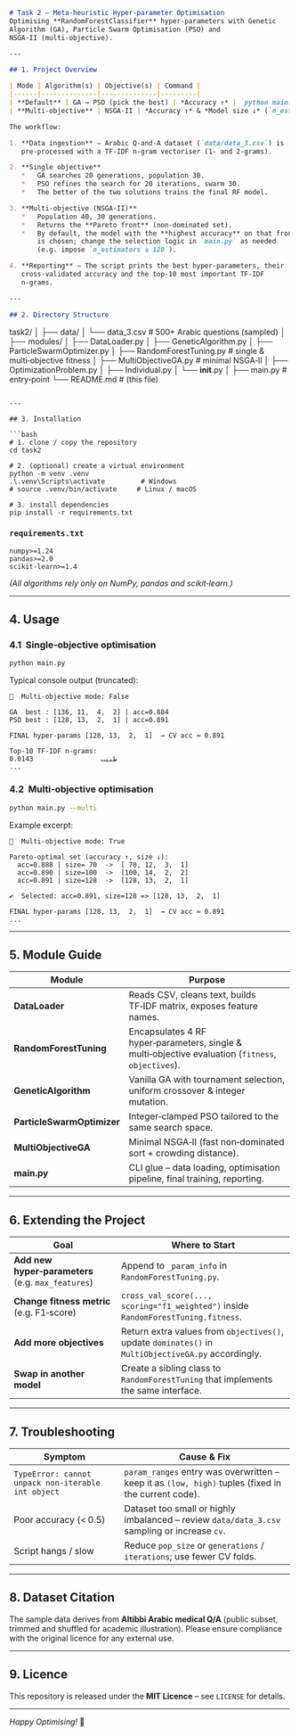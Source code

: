 ```markdown
# Task 2 – Meta‑heuristic Hyper‑parameter Optimisation  
Optimising **RandomForestClassifier** hyper‑parameters with Genetic
Algorithm (GA), Particle Swarm Optimisation (PSO) and
NSGA‑II (multi‑objective).

---

## 1. Project Overview

| Mode | Algorithm(s) | Objective(s) | Command |
|------|--------------|--------------|---------|
| **Default** | GA → PSO (pick the best) | *Accuracy ↑* | `python main.py` |
| **Multi‑objective** | NSGA‑II | *Accuracy ↑* & *Model size ↓* (`n_estimators`) | `python main.py --multi` |

The workflow:

1. **Data ingestion** – Arabic Q‑and‑A dataset (`data/data_3.csv`) is
   pre‑processed with a TF‑IDF n‑gram vectoriser (1‑ and 2‑grams).

2. **Single objective**  
   *   GA searches 20 generations, population 30.  
   *   PSO refines the search for 20 iterations, swarm 30.  
   *   The better of the two solutions trains the final RF model.

3. **Multi‑objective (NSGA‑II)**  
   *   Population 40, 30 generations.  
   *   Returns the **Pareto front** (non‑dominated set).  
   *   By default, the model with the **highest accuracy** on that front
       is chosen; change the selection logic in `main.py` as needed
       (e.g. impose `n_estimators ≤ 120`).

4. **Reporting** – The script prints the best hyper‑parameters, their
   cross‑validated accuracy and the top‑10 most important TF‑IDF
   n‑grams.

---

## 2. Directory Structure

```

task2/
│
├── data/
│   └── data\_3.csv              # 500+ Arabic questions (sampled)
│
├── modules/
│   ├── DataLoader.py
│   ├── GeneticAlgorithm.py
│   ├── ParticleSwarmOptimizer.py
│   ├── RandomForestTuning.py   # single & multi‑objective fitness
│   ├── MultiObjectiveGA.py     # minimal NSGA‑II
│   ├── OptimizationProblem.py
│   ├── Individual.py
│   └── **init**.py
│
├── main.py                     # entry‑point
└── README.md                   # (this file)

````

---

## 3. Installation

```bash
# 1. clone / copy the repository
cd task2

# 2. (optional) create a virtual environment
python -m venv .venv
.\.venv\Scripts\activate         # Windows
# source .venv/bin/activate     # Linux / macOS

# 3. install dependencies
pip install -r requirements.txt
````

### `requirements.txt`

```
numpy>=1.24
pandas>=2.0
scikit-learn>=1.4
```

*(All algorithms rely only on NumPy, pandas and scikit‑learn.)*

---

## 4. Usage

### 4.1  Single‑objective optimisation

```bash
python main.py
```

Typical console output (truncated):

```
🔧  Multi‑objective mode: False

GA  best : [136, 11,  4,  2] | acc=0.884
PSO best : [128, 13,  2,  1] | acc=0.891

FINAL hyper‑params [128, 13,  2,  1]  → CV acc ≈ 0.891

Top‑10 TF‑IDF n‑grams:
طبيب                 0.0143
...
```

### 4.2  Multi‑objective optimisation

```bash
python main.py --multi
```

Example excerpt:

```
🔧  Multi‑objective mode: True

Pareto‑optimal set (accuracy ↑, size ↓):
  acc=0.888 | size= 70  ->  [ 70, 12,  3,  1]
  acc=0.890 | size=100  ->  [100, 14,  2,  2]
  acc=0.891 | size=128  ->  [128, 13,  2,  1]

✔  Selected: acc=0.891, size=128 => [128, 13,  2,  1]

FINAL hyper‑params [128, 13,  2,  1]  → CV acc ≈ 0.891
...
```

---

## 5. Module Guide

| Module                     | Purpose                                                                                            |
| -------------------------- | -------------------------------------------------------------------------------------------------- |
| **DataLoader**             | Reads CSV, cleans text, builds TF‑IDF matrix, exposes feature names.                               |
| **RandomForestTuning**     | Encapsulates 4 RF hyper‑parameters, single & multi‑objective evaluation (`fitness`, `objectives`). |
| **GeneticAlgorithm**       | Vanilla GA with tournament selection, uniform crossover & integer mutation.                        |
| **ParticleSwarmOptimizer** | Integer‑clamped PSO tailored to the same search space.                                             |
| **MultiObjectiveGA**       | Minimal NSGA‑II (fast non‑dominated sort + crowding distance).                                     |
| **main.py**                | CLI glue – data loading, optimisation pipeline, final training, reporting.                         |

---

## 6. Extending the Project

| Goal                                               | Where to Start                                                                                      |
| -------------------------------------------------- | --------------------------------------------------------------------------------------------------- |
| **Add new hyper‑parameters** (e.g. `max_features`) | Append to `_param_info` in `RandomForestTuning.py`.                                                 |
| **Change fitness metric** (e.g. F1‑score)          | `cross_val_score(..., scoring="f1_weighted")` inside `RandomForestTuning.fitness`.                  |
| **Add more objectives**                            | Return extra values from `objectives()`, update `dominates()` in `MultiObjectiveGA.py` accordingly. |
| **Swap in another model**                          | Create a sibling class to `RandomForestTuning` that implements the same interface.                  |

---

## 7. Troubleshooting

| Symptom                                            | Cause & Fix                                                                                         |
| -------------------------------------------------- | --------------------------------------------------------------------------------------------------- |
| `TypeError: cannot unpack non‑iterable int object` | `param_ranges` entry was overwritten – keep it as `(low, high)` tuples (fixed in the current code). |
| Poor accuracy (< 0.5)                              | Dataset too small or highly imbalanced – review `data/data_3.csv` sampling or increase `cv`.        |
| Script hangs / slow                                | Reduce `pop_size` or `generations` / `iterations`; use fewer CV folds.                              |

---

## 8. Dataset Citation

The sample data derives from **Altibbi Arabic medical Q/A** (public subset,
trimmed and shuffled for academic illustration).
Please ensure compliance with the original licence for any external use.

---

## 9. Licence

This repository is released under the **MIT Licence** – see `LICENSE` for
details.

---

*Happy Optimising!* 🚀

```
```
